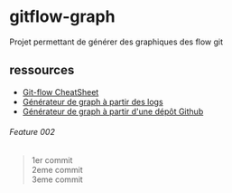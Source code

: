 # gitflow-graph
Projet permettant de générer des graphiques des flow git

## ressources
- [Git-flow CheatSheet](https://danielkummer.github.io/git-flow-cheatsheet/ "Git-flow CheatSheet")
- [Générateur de graph à partir des logs](http://bit-booster.com/graph.html "Générateur de graph à partir des logs")
- [Générateur de graph à partir d'une dépôt Github](http://beta.gitflowchart.com/ "Générateur de graph à partir d'une dépôt Github")

###### Feature 002
> 1er commit  
> 2eme commit  
> 3eme commit
